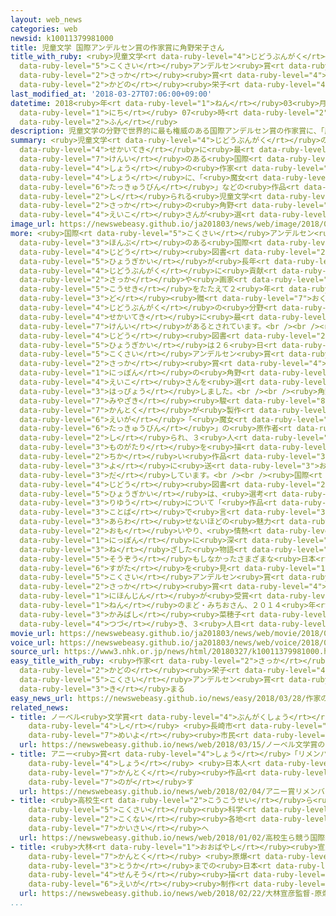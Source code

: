 ```yaml
---
layout: web_news
categories: web
newsid: k10011379981000
title: 児童文学 国際アンデルセン賞の作家賞に角野栄子さん
title_with_ruby: <ruby>児童文学<rt data-ruby-level="4">じどうぶんがく</rt></ruby> <ruby>国際<rt
  data-ruby-level="5">こくさい</rt></ruby>アンデルセン<ruby>賞<rt data-ruby-level="4">しょう</rt></ruby>の<ruby>作家<rt
  data-ruby-level="2">さっか</rt></ruby><ruby>賞<rt data-ruby-level="4">しょう</rt></ruby>に<ruby>角野<rt
  data-ruby-level="2">かどの</rt></ruby><ruby>栄子<rt data-ruby-level="4">えいこ</rt></ruby>さん
last_modified_at: '2018-03-27T07:06:00+09:00'
datetime: 2018<ruby>年<rt data-ruby-level="1">ねん</rt></ruby>03<ruby>月<rt data-ruby-level="1">がつ</rt></ruby>27<ruby>日<rt
  data-ruby-level="1">にち</rt></ruby> 07<ruby>時<rt data-ruby-level="2">じ</rt></ruby>06<ruby>分<rt
  data-ruby-level="2">ふん</rt></ruby>
description: 児童文学の分野で世界的に最も権威のある国際アンデルセン賞の作家賞に、「魔女の宅急便」などの作品で知られる児童文学作家の角野栄子さんが選ばれました。
summary: <ruby>児童文学<rt data-ruby-level="4">じどうぶんがく</rt></ruby>の<ruby>分野<rt data-ruby-level="2">ぶんや</rt></ruby>で<ruby>世界的<rt
  data-ruby-level="4">せかいてき</rt></ruby>に<ruby>最<rt data-ruby-level="4">もっと</rt></ruby>も<ruby>権威<rt
  data-ruby-level="7">けんい</rt></ruby>のある<ruby>国際<rt data-ruby-level="5">こくさい</rt></ruby>アンデルセン<ruby>賞<rt
  data-ruby-level="4">しょう</rt></ruby>の<ruby>作家<rt data-ruby-level="2">さっか</rt></ruby><ruby>賞<rt
  data-ruby-level="4">しょう</rt></ruby>に、「<ruby>魔女<rt data-ruby-level="7">まじょ</rt></ruby>の<ruby>宅急便<rt
  data-ruby-level="6">たっきゅうびん</rt></ruby>」などの<ruby>作品<rt data-ruby-level="3">さくひん</rt></ruby>で<ruby>知<rt
  data-ruby-level="2">し</rt></ruby>られる<ruby>児童文学<rt data-ruby-level="4">じどうぶんがく</rt></ruby><ruby>作家<rt
  data-ruby-level="2">さっか</rt></ruby>の<ruby>角野<rt data-ruby-level="2">かどの</rt></ruby><ruby>栄子<rt
  data-ruby-level="4">えいこ</rt></ruby>さんが<ruby>選<rt data-ruby-level="4">えら</rt></ruby>ばれました。
image_url: https://newswebeasy.github.io/ja201803/news/web/image/2018/03/27/K10011379981_1803270814_1803270826_01_02.jpg
more: <ruby>国際<rt data-ruby-level="5">こくさい</rt></ruby>アンデルセン<ruby>賞<rt data-ruby-level="4">しょう</rt></ruby>は、スイスに<ruby>本部<rt
  data-ruby-level="3">ほんぶ</rt></ruby>のある<ruby>国際<rt data-ruby-level="5">こくさい</rt></ruby><ruby>児童<rt
  data-ruby-level="4">じどう</rt></ruby><ruby>図書<rt data-ruby-level="2">としょ</rt></ruby><ruby>評議会<rt
  data-ruby-level="5">ひょうぎかい</rt></ruby>が<ruby>長年<rt data-ruby-level="2">ながねん</rt></ruby>、<ruby>児童文学<rt
  data-ruby-level="4">じどうぶんがく</rt></ruby>に<ruby>貢献<rt data-ruby-level="7">こうけん</rt></ruby>してきた<ruby>作家<rt
  data-ruby-level="2">さっか</rt></ruby>や<ruby>画家<rt data-ruby-level="2">がか</rt></ruby>の<ruby>功績<rt
  data-ruby-level="5">こうせき</rt></ruby>をたたえて２<ruby>年<rt data-ruby-level="3">ねん</rt></ruby>に１<ruby>度<rt
  data-ruby-level="3">ど</rt></ruby><ruby>贈<rt data-ruby-level="7">おく</rt></ruby>っているもので、<ruby>児童文学<rt
  data-ruby-level="4">じどうぶんがく</rt></ruby>の<ruby>分野<rt data-ruby-level="2">ぶんや</rt></ruby>で<ruby>世界的<rt
  data-ruby-level="4">せかいてき</rt></ruby>に<ruby>最<rt data-ruby-level="4">もっと</rt></ruby>も<ruby>権威<rt
  data-ruby-level="7">けんい</rt></ruby>があるとされています。<br /><br /><ruby>国際<rt data-ruby-level="5">こくさい</rt></ruby><ruby>児童<rt
  data-ruby-level="4">じどう</rt></ruby><ruby>図書<rt data-ruby-level="2">としょ</rt></ruby><ruby>評議会<rt
  data-ruby-level="5">ひょうぎかい</rt></ruby>は２６<ruby>日<rt data-ruby-level="1">にち</rt></ruby>、ことしの<ruby>国際<rt
  data-ruby-level="5">こくさい</rt></ruby>アンデルセン<ruby>賞<rt data-ruby-level="4">しょう</rt></ruby>の<ruby>作家<rt
  data-ruby-level="2">さっか</rt></ruby><ruby>賞<rt data-ruby-level="4">しょう</rt></ruby>に<ruby>日本<rt
  data-ruby-level="1">にっぽん</rt></ruby>の<ruby>角野<rt data-ruby-level="2">かどの</rt></ruby><ruby>栄子<rt
  data-ruby-level="4">えいこ</rt></ruby>さんを<ruby>選<rt data-ruby-level="4">えら</rt></ruby>んだと<ruby>発表<rt
  data-ruby-level="3">はっぴょう</rt></ruby>しました。<br /><br /><ruby>角野<rt data-ruby-level="2">かどの</rt></ruby>さんは<ruby>宮崎<rt
  data-ruby-level="7">みやざき</rt></ruby><ruby>駿<rt data-ruby-level="8">はやお</rt></ruby><ruby>監督<rt
  data-ruby-level="7">かんとく</rt></ruby>が<ruby>製作<rt data-ruby-level="5">せいさく</rt></ruby>したアニメ<ruby>映画<rt
  data-ruby-level="6">えいが</rt></ruby>「<ruby>魔女<rt data-ruby-level="7">まじょ</rt></ruby>の<ruby>宅急便<rt
  data-ruby-level="6">たっきゅうびん</rt></ruby>」の<ruby>原作者<rt data-ruby-level="3">げんさくしゃ</rt></ruby>として<ruby>知<rt
  data-ruby-level="2">し</rt></ruby>られ、３<ruby>人<rt data-ruby-level="1">にん</rt></ruby>のおばけの<ruby>物語<rt
  data-ruby-level="3">ものがたり</rt></ruby>を<ruby>描<rt data-ruby-level="7">えが</rt></ruby>いた「ちいさなおばけアッチ・コッチ・ソッチ」のシリーズなど、これまでに２００<ruby>近<rt
  data-ruby-level="2">ちか</rt></ruby>い<ruby>作品<rt data-ruby-level="3">さくひん</rt></ruby>を<ruby>世<rt
  data-ruby-level="3">よ</rt></ruby>に<ruby>送<rt data-ruby-level="3">おく</rt></ruby>り<ruby>出<rt
  data-ruby-level="3">だ</rt></ruby>しています。<br /><br /><ruby>国際<rt data-ruby-level="5">こくさい</rt></ruby><ruby>児童<rt
  data-ruby-level="4">じどう</rt></ruby><ruby>図書<rt data-ruby-level="2">としょ</rt></ruby><ruby>評議会<rt
  data-ruby-level="5">ひょうぎかい</rt></ruby>は、<ruby>選考<rt data-ruby-level="4">せんこう</rt></ruby><ruby>理由<rt
  data-ruby-level="3">りゆう</rt></ruby>について「<ruby>作品<rt data-ruby-level="3">さくひん</rt></ruby>に、<ruby>言葉<rt
  data-ruby-level="3">ことば</rt></ruby>で<ruby>言<rt data-ruby-level="3">い</rt></ruby>い<ruby>表<rt
  data-ruby-level="3">あらわ</rt></ruby>せないほどの<ruby>魅力<rt data-ruby-level="7">みりょく</rt></ruby>や<ruby>思<rt
  data-ruby-level="2">おも</rt></ruby>いやり、<ruby>情熱<rt data-ruby-level="5">じょうねつ</rt></ruby>がある。<ruby>日本<rt
  data-ruby-level="1">にっぽん</rt></ruby>に<ruby>深<rt data-ruby-level="3">ふか</rt></ruby>く<ruby>根<rt
  data-ruby-level="3">ね</rt></ruby>ざした<ruby>物語<rt data-ruby-level="3">ものがたり</rt></ruby>は、<ruby>想像<rt
  data-ruby-level="5">そうぞう</rt></ruby>もしなかったさまざまな<ruby>日本<rt data-ruby-level="1">にっぽん</rt></ruby>の<ruby>姿<rt
  data-ruby-level="6">すがた</rt></ruby>を<ruby>見<rt data-ruby-level="1">み</rt></ruby>せてくれる」としています。<ruby>国際<rt
  data-ruby-level="5">こくさい</rt></ruby>アンデルセン<ruby>賞<rt data-ruby-level="4">しょう</rt></ruby>の<ruby>作家<rt
  data-ruby-level="2">さっか</rt></ruby><ruby>賞<rt data-ruby-level="4">しょう</rt></ruby>を<ruby>日本人<rt
  data-ruby-level="1">にほんじん</rt></ruby>が<ruby>受賞<rt data-ruby-level="4">じゅしょう</rt></ruby>するのは、１９９４<ruby>年<rt
  data-ruby-level="1">ねん</rt></ruby>のまど・みちおさん、２０１４<ruby>年<rt data-ruby-level="1">ねん</rt></ruby>の<ruby>上橋<rt
  data-ruby-level="3">かみばし</rt></ruby><ruby>菜穂子<rt data-ruby-level="8">なおこ</rt></ruby>さんに<ruby>続<rt
  data-ruby-level="4">つづ</rt></ruby>き、３<ruby>人目<rt data-ruby-level="1">にんめ</rt></ruby>です。
movie_url: https://newswebeasy.github.io/ja201803/news/web/movie/2018/03/27/k10011379981_201803270905_201803270908.mp4
voice_url: https://newswebeasy.github.io/ja201803/news/web/voice/2018/03/27/k10011379981_201803270905_201803270908.mp3
source_url: https://www3.nhk.or.jp/news/html/20180327/k10011379981000.html
easy_title_with_ruby: <ruby>作家<rt data-ruby-level="2">さっか</rt></ruby>の<ruby>角野<rt
  data-ruby-level="2">かどの</rt></ruby><ruby>栄子<rt data-ruby-level="4">えいこ</rt></ruby>さんが「<ruby>国際<rt
  data-ruby-level="5">こくさい</rt></ruby>アンデルセン<ruby>賞<rt data-ruby-level="4">しょう</rt></ruby>」に<ruby>決<rt
  data-ruby-level="3">き</rt></ruby>まる
easy_news_url: https://newswebeasy.github.io/news/easy/2018/03/28/作家の角野栄子さんが国際アンデルセン賞に決まる
related_news:
- title: ノーベル<ruby>文学賞<rt data-ruby-level="4">ぶんがくしょう</rt></ruby>のカズオ・イシグロ<ruby>氏<rt
    data-ruby-level="4">し</rt></ruby> <ruby>長崎市<rt data-ruby-level="7">ながさきし</rt></ruby><ruby>名誉<rt
    data-ruby-level="7">めいよ</rt></ruby><ruby>市民<rt data-ruby-level="4">しみん</rt></ruby>に
  url: https://newswebeasy.github.io/news/web/2018/03/15/ノーベル文学賞のカズオイシグロ氏-長崎市名誉市民に
- title: アニー<ruby>賞<rt data-ruby-level="4">しょう</rt></ruby>「リメンバー・ミー」が<ruby>最多<rt data-ruby-level="4">さいた</rt></ruby>11<ruby>賞<rt
    data-ruby-level="4">しょう</rt></ruby> <ruby>日本人<rt data-ruby-level="1">にほんじん</rt></ruby><ruby>監督<rt
    data-ruby-level="7">かんとく</rt></ruby><ruby>作品<rt data-ruby-level="3">さくひん</rt></ruby>は<ruby>逃<rt
    data-ruby-level="7">のが</rt></ruby>す
  url: https://newswebeasy.github.io/news/web/2018/02/04/アニー賞リメンバーミーが最多11賞-日本人監督作品は逃す
- title: <ruby>高校生<rt data-ruby-level="2">こうこうせい</rt></ruby>ら<ruby>競<rt data-ruby-level="7">きそ</rt></ruby>う「<ruby>国際<rt
    data-ruby-level="5">こくさい</rt></ruby><ruby>科学<rt data-ruby-level="2">かがく</rt></ruby>オリンピック」<ruby>国内<rt
    data-ruby-level="2">こくない</rt></ruby><ruby>各地<rt data-ruby-level="4">かくち</rt></ruby>で<ruby>開催<rt
    data-ruby-level="7">かいさい</rt></ruby>へ
  url: https://newswebeasy.github.io/news/web/2018/01/02/高校生ら競う国際科学オリンピック国内各地で開催へ
- title: <ruby>大林<rt data-ruby-level="1">おおばやし</rt></ruby><ruby>宣彦<rt data-ruby-level="8">のぶひこ</rt></ruby><ruby>監督<rt
    data-ruby-level="7">かんとく</rt></ruby> <ruby>原爆<rt data-ruby-level="7">げんばく</rt></ruby><ruby>投下<rt
    data-ruby-level="3">とうか</rt></ruby>までの<ruby>日本<rt data-ruby-level="1">にっぽん</rt></ruby>の<ruby>戦争<rt
    data-ruby-level="4">せんそう</rt></ruby><ruby>描<rt data-ruby-level="7">えが</rt></ruby>く<ruby>映画<rt
    data-ruby-level="6">えいが</rt></ruby><ruby>制作<rt data-ruby-level="5">せいさく</rt></ruby>へ
  url: https://newswebeasy.github.io/news/web/2018/02/22/大林宣彦監督-原爆投下までの日本の戦争描く映画制作へ
...
```


